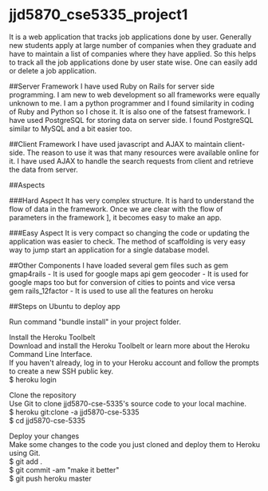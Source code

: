 # jjd5870_cse5335_project1
It is a web application that tracks job applications done by user. Generally new students apply at large number of companies when they graduate and have to maintain a list of companies where they have applied. So this helps to track all the job applications done by user state wise. One can easily add or delete a job application. 


##Server Framework
I have used Ruby on Rails for server side programming. I am new to web development so all frameworks were equally unknown to me. I am a python programmer and I found similarity in coding of Ruby and Python so I chose it. It is also one of the fatsest framework. I have used PostgreSQL for storing data on server side. I found PostgreSQL similar to MySQL and a bit easier too.


##Client Framework
I have used javascript and AJAX to maintain client-side. The reason to use it was that many resources were available online for it. I have used AJAX to handle the search requests from client and retrieve the data from server.


##Aspects

###Hard Aspect
It has very complex structure. It is hard to understand the flow of data in the framework. Once we are clear with the flow of parameters in the framework ], it becomes easy to make an app.

###Easy Aspect
It is very compact so changing the code or updating the application was easier to check. The method of scaffolding is very easy way to jump start an application for a single database model.

##Other Components
I have loaded several gem files such as
gem gmap4rails - It is used for google maps api
gem geocoder - It is used for google maps too but for conversion of cities to points and vice versa  
gem rails_12factor - It is used to use all the features on heroku  


##Steps on Ubuntu to deploy app

Run command "bundle install" in your project folder.  

Install the Heroku Toolbelt  
Download and install the Heroku Toolbelt or learn more about the Heroku Command Line Interface.  
If you haven't already, log in to your Heroku account and follow the prompts to create a new SSH public key.  
$ heroku login

Clone the repository  
Use Git to clone jjd5870-cse-5335's source code to your local machine.  
$ heroku git:clone -a jjd5870-cse-5335  
$ cd jjd5870-cse-5335  

Deploy your changes  
Make some changes to the code you just cloned and deploy them to Heroku using Git.  
$ git add .  
$ git commit -am "make it better"  
$ git push heroku master  

